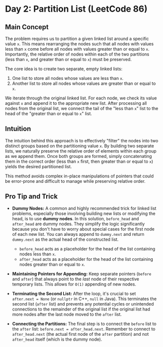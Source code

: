# Day 2: Partition List (LeetCode 86)

## Main Concept

The problem requires us to partition a given linked list around a specific value `x`. This means rearranging the nodes such that all nodes with values less than `x` come before all nodes with values greater than or equal to `x`. Importantly, the relative order of nodes within each of the two partitions (less than `x`, and greater than or equal to `x`) must be preserved.

The core idea is to create two separate, empty linked lists:
1.  One list to store all nodes whose values are less than `x`.
2.  Another list to store all nodes whose values are greater than or equal to `x`.

We iterate through the original linked list. For each node, we check its value against `x` and append it to the appropriate new list. After processing all nodes from the original list, we connect the tail of the "less than `x`" list to the head of the "greater than or equal to `x`" list.

## Intuition

The intuition behind this approach is to effectively "filter" the nodes into two distinct groups based on the partitioning value `x`. By building two separate lists, we naturally preserve the relative order of elements within each group as we append them. Once both groups are formed, simply concatenating them in the correct order (less than `x` first, then greater than or equal to `x`) yields the desired partitioned list.

This method avoids complex in-place manipulations of pointers that could be error-prone and difficult to manage while preserving relative order.

## Pro Tip and Trick

*   **Dummy Nodes:** A common and highly recommended trick for linked list problems, especially those involving building new lists or modifying the head, is to use **dummy nodes**. In this solution, `before_head` and `after_head` are dummy nodes. They simplify the logic significantly because you don't have to worry about special cases for the first node of each new list. You can always append to `dummy.next` and return `dummy.next` as the actual head of the constructed list.

    *   `before_head` acts as a placeholder for the head of the list containing nodes less than `x`.
    *   `after_head` acts as a placeholder for the head of the list containing nodes greater than or equal to `x`.

*   **Maintaining Pointers for Appending:** Keep separate pointers (`before` and `after`) that always point to the *last* node of their respective temporary lists. This allows for `O(1)` appending of new nodes.

*   **Terminating the Second List:** After the loop, it's crucial to set `after.next = None` (or `nullptr` in C++, `null` in Java). This terminates the second list (`after` list) and prevents any potential cycles or unintended connections to the remainder of the original list if the original list had more nodes after the last node moved to the `after` list.

*   **Connecting the Partitions:** The final step is to connect the `before` list to the `after` list: `before.next = after_head.next`. Remember to connect to `after_head.next` (the actual first node of the `after` partition) and not `after_head` itself (which is the dummy node).